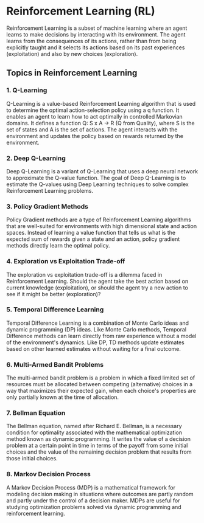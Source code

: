 # Reinforcement Learning (RL)

Reinforcement Learning is a subset of machine learning where an agent learns to make decisions by interacting with its environment. The agent learns from the consequences of its actions, rather than from being explicitly taught and it selects its actions based on its past experiences (exploitation) and also by new choices (exploration).

## Topics in Reinforcement Learning

### 1. Q-Learning
Q-Learning is a value-based Reinforcement Learning algorithm that is used to determine the optimal action-selection policy using a q function. It enables an agent to learn how to act optimally in controlled Markovian domains. It defines a function Q: S x A -> R (Q from Quality), where S is the set of states and A is the set of actions. The agent interacts with the environment and updates the policy based on rewards returned by the environment.

### 2. Deep Q-Learning
Deep Q-Learning is a variant of Q-Learning that uses a deep neural network to approximate the Q-value function. The goal of Deep Q-Learning is to estimate the Q-values using Deep Learning techniques to solve complex Reinforcement Learning problems.

### 3. Policy Gradient Methods
Policy Gradient methods are a type of Reinforcement Learning algorithms that are well-suited for environments with high dimensional state and action spaces. Instead of learning a value function that tells us what is the expected sum of rewards given a state and an action, policy gradient methods directly learn the optimal policy.

### 4. Exploration vs Exploitation Trade-off
The exploration vs exploitation trade-off is a dilemma faced in Reinforcement Learning. Should the agent take the best action based on current knowledge (exploitation), or should the agent try a new action to see if it might be better (exploration)?

### 5. Temporal Difference Learning
Temporal Difference Learning is a combination of Monte Carlo ideas and dynamic programming (DP) ideas. Like Monte Carlo methods, Temporal Difference methods can learn directly from raw experience without a model of the environment's dynamics. Like DP, TD methods update estimates based on other learned estimates without waiting for a final outcome.

### 6. Multi-Armed Bandit Problems
The multi-armed bandit problem is a problem in which a fixed limited set of resources must be allocated between competing (alternative) choices in a way that maximizes their expected gain, when each choice's properties are only partially known at the time of allocation.

### 7. Bellman Equation
The Bellman equation, named after Richard E. Bellman, is a necessary condition for optimality associated with the mathematical optimization method known as dynamic programming. It writes the value of a decision problem at a certain point in time in terms of the payoff from some initial choices and the value of the remaining decision problem that results from those initial choices.

### 8. Markov Decision Process
A Markov Decision Process (MDP) is a mathematical framework for modeling decision making in situations where outcomes are partly random and partly under the control of a decision maker. MDPs are useful for studying optimization problems solved via dynamic programming and reinforcement learning.

